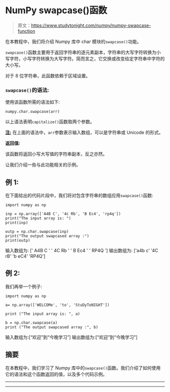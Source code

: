 # NumPy swapcase()函数

> 原文：<https://www.studytonight.com/numpy/numpy-swapcase-function>

在本教程中，我们将介绍 Numpy 库中 char 模块的`swapcase()`功能。

`swapcase()`函数主要用于返回字符串的逐元素副本，字符串的大写字符转换为小写字符，小写字符转换为大写字符。简而言之，它交换或改变给定字符串中字符的大小写。

对于 8 位字符串，此函数依赖于区域设置。

### `swapcase()`的语法:

使用该函数所需的语法如下:

```
numpy.char.swapcase(arr)
```

以上语法表明`capitalize()`函数取两个参数。

<u>**注:**</u> 在上面的语法中，`arr`参数表示输入数组，可以是字符串或 Unicode 的形式。

**返回值:**

该函数将返回小写大写值的字符串副本，反之亦然。

让我们介绍一些与此功能相关的示例。

## 例 1:

在下面给出的代码片段中，我们将对包含字符串的数组应用`swapcase()`函数:

```
import numpy as np

inp = np.array(['A4B C', '4c Rb', 'B Ec4', 'rp4q']) 
print("The input array is: ") 
print(inp)

outp = np.char.swapcase(inp) 
print("The output swapcased array :") 
print(outp) 
```

输入数组为:
[' A4B C ' ' 4C Rb ' ' B Ec4 ' ' RP4Q ']
输出数组为:
['a4b c' '4C rB' 'b eC4' 'RP4Q']

## 例 2:

我们再举一个例子:

```
import numpy as np

a= np.array(['WELCOMe', 'to', 'StuDyToNIGHT']) 

print ("The input array is: ", a) 

b = np.char.swapcase(a) 
print ("The output swapcased array :", b) 
```

输入数组为:[“欢迎”到“今晚学习”]
输出数组为:[“欢迎”到“今晚学习”]

## 摘要

在本教程中，我们学习了 Numpy 库中的`swapcase()`函数。我们介绍了如何使用它的语法和这个函数返回的值，以及多个代码示例。

* * *

* * *